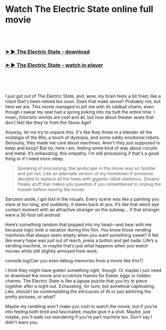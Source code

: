 <h1>Watch The Electric State online full movie</h1>


<br><br>

<h3><a href="https://Rons-ovstalolod1979.github.io/haicxtrbzk/">➤ ► The Electric State - download</a></h3> 
<h3><a href="https://Rons-ovstalolod1979.github.io/haicxtrbzk/">➤ ► The Electric State - watch in player</a></h3>


<br><br><br>


I just got out of The Electric State, and, wow, my brain feels a bit fried, like a robot that's been retired too soon. Does that make sense? Probably not, but here we are. This movie managed to jolt me with its oddball charm, even though I swear my seat had a spring poking into my butt the entire time. I mean, futuristic worlds are cool and all, but how about theater seats that don’t feel like they're from the Stone Age?

Anyway, let me try to unpack this. It's like they threw in a blender all the nostalgia of the 90s, a touch of dystopia, and some oddly emotional robots. Seriously, they made me care about machines. Aren't they just supposed to beep and boop? But no, here I am, feeling some kind of way about circuits and metal. It’s exhausting, this empathy. I'm still processing if that's a good thing or if I need more sleep.

> Speaking of processing, the landscape in the movie was so familiar and yet not. Like an alternate version of my hometown if someone decided to replace all the trees with gigantic robot skeletons. Dreamy freaky stuff that makes you question if you remembered to unplug the toaster before leaving the house.

Sarcasm aside, I got lost in the visuals. Every scene was like a painting you stare at too long, and suddenly, it stares back at you. It’s like that weird eye contact moment with an attractive stranger on the subway... if that stranger were a 30-foot tall android.

Here’s something random that popped into my head—and bear with me because logic took a vacation during this film. You know those vending machines that always seem empty when you want something sweet? It felt like every hope was just out of reach, press a button and get nada. Life’s a vending machine, or maybe that’s just what happens when you watch movies while still slightly annoyed from work.

console.log(Can you even debug memories from a movie like this?)

I think they might have gotten something right, though. Or maybe I just need to download the movie and scrutinize frames for Easter eggs or hidden charms. The Electric State is like a jigsaw puzzle that you try to piece together after a night out. Exhausting, for sure, but somehow captivating. Like, should I be contemplating the intricacies of AI or just admiring the pretty pictures, or what?

Maybe my rambling won't make you rush to watch the movie, but if you're into feeling both tired and fascinated, maybe give it a shot. Maybe, just maybe, you'll walk out wondering if you’re part machine too. Don't say I didn't warn you.
